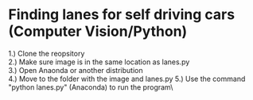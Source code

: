 # Finding lanes for self driving cars (Computer Vision/Python)

1.) Clone the reopsitory\
2.) Make sure image is in the same location as lanes.py\
3.) Open Anaonda or another distribution\
4.) Move to the folder with the image and lanes.py
5.) Use the command "python lanes.py" (Anaconda) to run the program\
